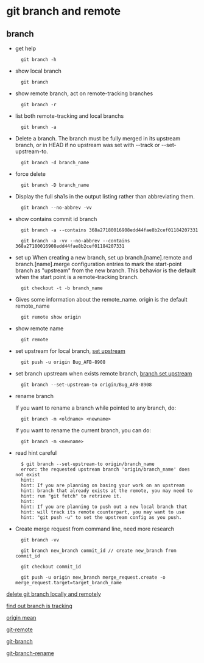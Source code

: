 # git branch and remote

## branch

* get help

        git branch -h

* show local branch

        git branch

* show remote branch, act on remote-tracking branches

        git branch -r

* list both remote-tracking and local branchs

        git branch -a

* Delete a branch. The branch must be fully merged in its upstream branch, or in HEAD if no upstream was set with --track or --set-upstream-to.

        git branch -d branch_name

* force delete

        git branch -D branch_name

* Display the full sha1s in the output listing rather than abbreviating them.

        git branch --no-abbrev -vv

* show contains commit id branch

        git branch -a --contains 368a27180016908edd44fae8b2cef01184207331

        git branch -a -vv --no-abbrev --contains 368a27180016908edd44fae8b2cef01184207331

* set up When creating a new branch, set up branch.[name].remote and branch.[name].merge configuration entries to mark the start-point branch as "upstream" from the new branch. This behavior is the default when the start point is a remote-tracking branch.

        git checkout -t -b branch_name

* Gives some information about the remote_name. origin is the default remote_name

        git remote show origin

* show remote name

        git remote

* set upstream for local branch, [set upstream](https://git-scm.com/docs/git-push#Documentation/git-push.txt---set-upstream)

        git push -u origin Bug_AFB-8908

* set branch upstream when exists remote branch, [branch set upstream](https://git-scm.com/docs/git-branch#Documentation/git-branch.txt--ultupstreamgt)

        git branch --set-upstream-to origin/Bug_AFB-8908

* rename branch

  If you want to rename a branch while pointed to any branch, do:

        git branch -m <oldname> <newname>

  If you want to rename the current branch, you can do:

        git branch -m <newname>

* read hint careful

        $ git branch --set-upstream-to origin/branch_name
        error: the requested upstream branch 'origin/branch_name' does not exist
        hint:
        hint: If you are planning on basing your work on an upstream
        hint: branch that already exists at the remote, you may need to
        hint: run "git fetch" to retrieve it.
        hint:
        hint: If you are planning to push out a new local branch that
        hint: will track its remote counterpart, you may want to use
        hint: "git push -u" to set the upstream config as you push.

* Create merge request from command line, need more research

        git branch -vv

        git branch new_branch commit_id // create new_branch from commit_id

        git checkout commit_id

        git push -u origin new_branch merge_request.create -o merge_request.target=target_branch_name



[delete git branch locally and remotely](https://stackoverflow.com/questions/2003505/how-do-i-delete-a-git-branch-locally-and-remotely)

[find out branch is tracking](https://stackoverflow.com/questions/171550/find-out-which-remote-branch-a-local-branch-is-tracking/9753364)

[origin mean](https://stackoverflow.com/questions/5270760/whats-the-meaning-of-origin-in-git-push-origin-master)

[git-remote](https://git-scm.com/docs/git-remote)

[git-branch](https://git-scm.com/docs/git-branch)

[git-branch-rename](https://stackoverflow.com/questions/6591213/how-do-i-rename-a-local-git-branch)